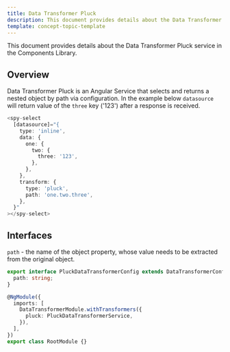 ```yaml
---
title: Data Transformer Pluck
description: This document provides details about the Data Transformer Pluck service in the Components Library.
template: concept-topic-template
---
```



This document provides details about the Data Transformer Pluck service in the Components Library.

## Overview

Data Transformer Pluck is an Angular Service that selects and returns a nested object by path via configuration.
In the example below `datasource` will return value of the `three` key ('123') after a response is received.

```ts
<spy-select
  [datasource]="{
    type: 'inline',
    data: {
      one: {
        two: {
          three: '123',  
        },
      },
    },
    transform: {
      type: 'pluck',
      path: 'one.two.three',
    },
  }"
></spy-select>
```

## Interfaces

`path` - the name of the object property, whose value needs to be extracted from the original object.

```ts
export interface PluckDataTransformerConfig extends DataTransformerConfig {
  path: string;
}

@NgModule({
  imports: [
    DataTransformerModule.withTransformers({
      pluck: PluckDataTransformerService,
    }),
  ],
})
export class RootModule {}
```
